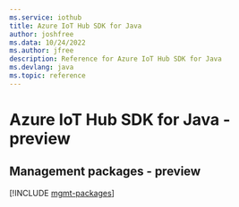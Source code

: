 ```yaml
---
ms.service: iothub
title: Azure IoT Hub SDK for Java
author: joshfree
ms.data: 10/24/2022
ms.author: jfree
description: Reference for Azure IoT Hub SDK for Java
ms.devlang: java
ms.topic: reference
---
```

# Azure IoT Hub SDK for Java - preview

## Management packages - preview
[!INCLUDE [mgmt-packages](iot-hub-mgmt-index.md)]